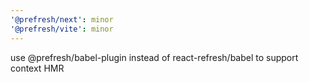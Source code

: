 ```yaml
---
'@prefresh/next': minor
'@prefresh/vite': minor
---
```


use @prefresh/babel-plugin instead of react-refresh/babel to support context HMR
